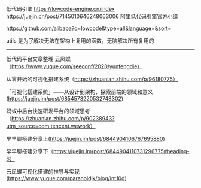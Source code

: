 低代码引擎
https://lowcode-engine.cn/index
https://juejin.cn/post/7145010646248063006
[阿里低代码引擎官方小组](https://www.yuque.com/lce)

https://github.com/alibaba?q=lowcode&type=all&language=&sort=

utils 是为了解决无法在架构上复用的函数，无脑解决所有复用的

---

低代码平台文章整理
云凤蝶（https://www.yuque.com/seeconf/2020/yunfengdie）

从零开始的可视化搭建系统（https://zhuanlan.zhihu.com/p/96180775）

「可视化搭建系统」——从设计到架构，探索前端的领域和意义(https://juejin.im/post/6854573220532748302)

蚂蚁中后台快速研发平台的领域思考（https://zhuanlan.zhihu.com/p/90238943?utm_source=com.tencent.wework）

早早聊搭建分享上(https://juejin.im/post/6844904106767695880)

早早聊搭建分享下（https://juejin.im/post/6844904110731296775#heading-6）

云凤蝶可视化搭建的推导与实现(https://www.yuque.com/paranoidjk/blog/int10d)
